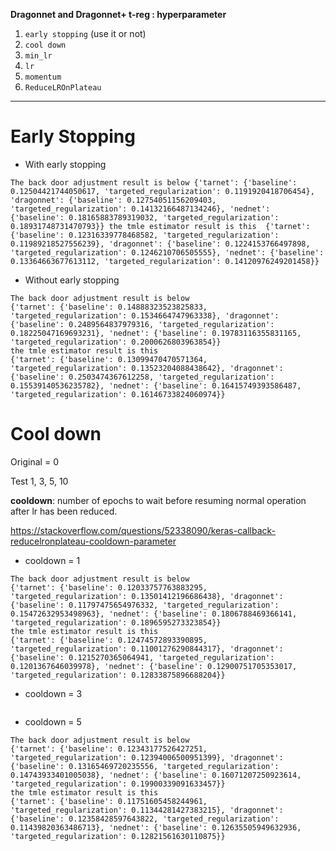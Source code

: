 **Dragonnet and Dragonnet+ t-reg : hyperparameter**

1. `early stopping` (use it or not)
2. `cool down`
3. `min_lr`
4. `lr`
5. `momentum`
6. `ReduceLROnPlateau`

---

# Early Stopping

- With early stopping

```
The back door adjustment result is below {'tarnet': {'baseline': 0.12504421744050617, 'targeted_regularization': 0.1191920418706454}, 'dragonnet': {'baseline': 0.12754051156209403, 'targeted_regularization': 0.14132166487134246}, 'nednet': {'baseline': 0.18165883789319032, 'targeted_regularization': 0.18931748731470793}} the tmle estimator result is this  {'tarnet': {'baseline': 0.12316339778468582, 'targeted_regularization': 0.11989218527556239}, 'dragonnet': {'baseline': 0.1224153766497898, 'targeted_regularization': 0.1246210706505555}, 'nednet': {'baseline': 0.13364663677613112, 'targeted_regularization': 0.14120976249201458}}
```

- Without early stopping

```
The back door adjustment result is below
{'tarnet': {'baseline': 0.14888323523825833, 'targeted_regularization': 0.1534664747963338}, 'dragonnet': {'baseline': 0.2489564837979316, 'targeted_regularization': 0.18225047169693231}, 'nednet': {'baseline': 0.19783116355831165, 'targeted_regularization': 0.2000626803963854}}
the tmle estimator result is this 
{'tarnet': {'baseline': 0.13099470470571364, 'targeted_regularization': 0.13523204088438642}, 'dragonnet': {'baseline': 0.2503474367612258, 'targeted_regularization': 0.15539140536235782}, 'nednet': {'baseline': 0.16415749393586487, 'targeted_regularization': 0.16146733824060974}}
```



# Cool down

Original = 0

Test 1, 3, 5, 10

**cooldown**: number of epochs to wait before resuming normal operation after lr has been reduced.

https://stackoverflow.com/questions/52338090/keras-callback-reducelronplateau-cooldown-parameter

- cooldown = 1

```
The back door adjustment result is below
{'tarnet': {'baseline': 0.12033757763883295, 'targeted_regularization': 0.13501412196686438}, 'dragonnet': {'baseline': 0.11797475654976332, 'targeted_regularization': 0.15472632953498963}, 'nednet': {'baseline': 0.1806788469366141, 'targeted_regularization': 0.1896595273323854}}
the tmle estimator result is this 
{'tarnet': {'baseline': 0.12474572893390895, 'targeted_regularization': 0.11001276290844317}, 'dragonnet': {'baseline': 0.1215270365064941, 'targeted_regularization': 0.1201367646039978}, 'nednet': {'baseline': 0.12900751705353017, 'targeted_regularization': 0.12833875896688204}}
```

- cooldown = 3

```

```

- cooldown = 5

```
The back door adjustment result is below
{'tarnet': {'baseline': 0.12343177526427251, 'targeted_regularization': 0.12394006500951399}, 'dragonnet': {'baseline': 0.13165469720235556, 'targeted_regularization': 0.14743933401005038}, 'nednet': {'baseline': 0.16071207250923614, 'targeted_regularization': 0.19900339091633457}}
the tmle estimator result is this 
{'tarnet': {'baseline': 0.11751605458244961, 'targeted_regularization': 0.11344281427383215}, 'dragonnet': {'baseline': 0.12358428597643822, 'targeted_regularization': 0.11439820363486713}, 'nednet': {'baseline': 0.12635505949632936, 'targeted_regularization': 0.12821561630110875}}
```



